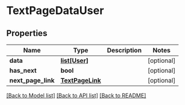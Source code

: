 # TextPageDataUser

## Properties
Name | Type | Description | Notes
------------ | ------------- | ------------- | -------------
**data** | [**list[User]**](User.md) |  | [optional] 
**has_next** | **bool** |  | [optional] 
**next_page_link** | [**TextPageLink**](TextPageLink.md) |  | [optional] 

[[Back to Model list]](../README.md#documentation-for-models) [[Back to API list]](../README.md#documentation-for-api-endpoints) [[Back to README]](../README.md)

